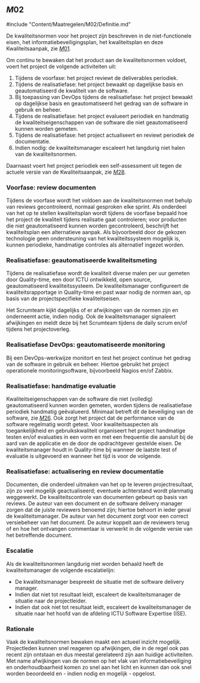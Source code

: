 ## $M02$

#include "Content/Maatregelen/M02/Definitie.md"

De kwaliteitsnormen voor het project zijn beschreven in de niet-functionele eisen, het informatiebeveiligingsplan, het kwaliteitsplan en deze Kwaliteitsaanpak, zie [$M01$](#m01).

Om continu te bewaken dat het product aan de kwaliteitsnormen voldoet, voert het project de volgende activiteiten uit:

1. Tijdens de voorfase: het project reviewt de deliverables periodiek.
1. Tijdens de realisatiefase: het project bewaakt op dagelijkse basis en geautomatiseerd de kwaliteit van de software.
1. Bij toepassing van DevOps tijdens de realisatiefase: het project bewaakt op dagelijkse basis en geautomatiseerd het gedrag van de software in gebruik en beheer.
1. Tijdens de realisatiefase: het project evalueert periodiek en handmatig de kwaliteitseigenschappen van de software die niet geautomatiseerd kunnen worden gemeten.
1. Tijdens de realisatiefase: het project actualiseert en reviewt periodiek de documentatie.
1. Indien nodig: de kwaliteitsmanager escaleert het langdurig niet halen van de kwaliteitsnormen.

Daarnaast voert het project periodiek een self-assessment uit tegen de actuele versie van de Kwaliteitsaanpak, zie [$M28$](#m28).

### Voorfase: review documenten

Tijdens de voorfase wordt het voldoen aan de kwaliteitsnormen met behulp van reviews gecontroleerd, normaal gesproken elke sprint. Als onderdeel van het op te stellen kwaliteitsplan wordt tijdens de voorfase bepaald hoe het project de kwaliteit tijdens realisatie gaat controleren; voor producten die niet geautomatiseerd kunnen worden gecontroleerd, beschrijft het kwaliteitsplan een alternatieve aanpak. Als bijvoorbeeld door de gekozen technologie geen ondersteuning van het kwaliteitssysteem mogelijk is, kunnen periodieke, handmatige controles als alternatief ingezet worden.

### Realisatiefase: geautomatiseerde kwaliteitsmeting

Tijdens de realisatiefase wordt de kwaliteit diverse malen per uur gemeten door Quality-time, een door ICTU ontwikkeld, open source, geautomatiseerd kwaliteitssysteem. De kwaliteitsmanager configureert de kwaliteitsrapportage in Quality-time en past waar nodig de normen aan, op basis van de projectspecifieke kwaliteitseisen.

Het Scrumteam kijkt dagelijks of er afwijkingen van de normen zijn en onderneemt actie, indien nodig. Ook de kwaliteitsmanager signaleert afwijkingen en meldt deze bij het Scrumteam tijdens de daily scrum en/of tijdens het projectoverleg.

### Realisatiefase DevOps: geautomatiseerde monitoring

Bij een DevOps-werkwijze monitort en test het project continue het gedrag van de software in gebruik en beheer. Hiertoe gebruikt het project operationele monitoringsoftware, bijvoorbeeld Nagios en/of Zabbix.

### Realisatiefase: handmatige evaluatie

Kwaliteitseigenschappen van de software die niet (volledig) geautomatiseerd kunnen worden gemeten, worden tijdens de realisatiefase periodiek handmatig geëvalueerd. Minimaal betreft dit de beveiliging van de software, zie [$M26$](#m26). Ook zorgt het project dat de performance van de software regelmatig wordt getest. Voor kwaliteitsaspecten als toegankelijkheid en gebruikskwaliteit organiseert het project handmatige testen en/of evaluaties in een vorm en met een frequentie die aansluit bij de aard van de applicatie en de door de opdrachtgever gestelde eisen. De kwaliteitsmanager houdt in Quality-time bij wanneer de laatste test of evaluatie is uitgevoerd en wanneer het tijd is voor de volgende.

### Realisatiefase: actualisering en review documentatie

Documenten, die onderdeel uitmaken van het op te leveren projectresultaat, zijn zo veel mogelijk geactualiseerd; eventuele achterstand wordt planmatig weggewerkt. De kwaliteitscontrole van documenten gebeurt op basis van reviews. De auteur van een document en de software delivery manager zorgen dat de juiste reviewers benoemd zijn; hiertoe behoort in ieder geval de kwaliteitsmanager. De auteur van het document zorgt voor een correct versiebeheer van het document. De auteur koppelt aan de reviewers terug of en hoe het ontvangen commentaar is verwerkt in de volgende versie van het betreffende document.

### Escalatie

Als de kwaliteitsnormen langdurig niet worden behaald heeft de kwaliteitsmanager de volgende escalatielijn:

* De kwaliteitsmanager bespreekt de situatie met de software delivery manager.
* Indien dat niet tot resultaat leidt, escaleert de kwaliteitsmanager de situatie naar de projectleider.
* Indien dat ook niet tot resultaat leidt, escaleert de kwaliteitsmanager de situatie naar het hoofd van de afdeling ICTU Software Expertise (ISE).

### Rationale

Vaak de kwaliteitsnormen bewaken maakt een actueel inzicht mogelijk. Projectleden kunnen snel reageren op afwijkingen, die in de regel ook pas recent zijn ontstaan en dus meestal gerelateerd zijn aan huidige activiteiten. Met name afwijkingen van de normen op het vlak van informatiebeveiliging en onderhoudbaarheid komen zo snel aan het licht en kunnen dan ook snel worden beoordeeld en - indien nodig en mogelijk - opgelost.
